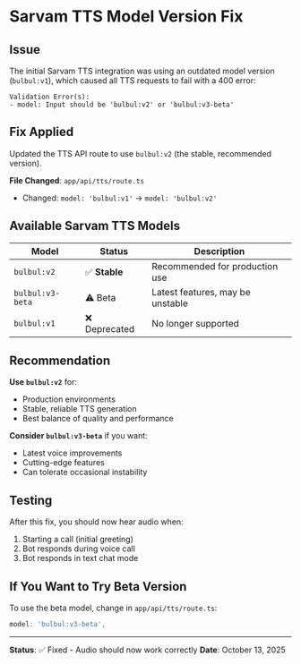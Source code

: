 # Sarvam TTS Model Version Fix

## Issue
The initial Sarvam TTS integration was using an outdated model version (`bulbul:v1`), which caused all TTS requests to fail with a 400 error:

```
Validation Error(s):
- model: Input should be 'bulbul:v2' or 'bulbul:v3-beta'
```

## Fix Applied
Updated the TTS API route to use `bulbul:v2` (the stable, recommended version).

**File Changed**: `app/api/tts/route.ts`
- Changed: `model: 'bulbul:v1'` → `model: 'bulbul:v2'`

## Available Sarvam TTS Models

| Model | Status | Description |
|-------|--------|-------------|
| `bulbul:v2` | ✅ **Stable** | Recommended for production use |
| `bulbul:v3-beta` | ⚠️ Beta | Latest features, may be unstable |
| `bulbul:v1` | ❌ Deprecated | No longer supported |

## Recommendation
**Use `bulbul:v2`** for:
- Production environments
- Stable, reliable TTS generation
- Best balance of quality and performance

**Consider `bulbul:v3-beta`** if you want:
- Latest voice improvements
- Cutting-edge features
- Can tolerate occasional instability

## Testing
After this fix, you should now hear audio when:
1. Starting a call (initial greeting)
2. Bot responds during voice call
3. Bot responds in text chat mode

## If You Want to Try Beta Version
To use the beta model, change in `app/api/tts/route.ts`:
```typescript
model: 'bulbul:v3-beta',
```

---

**Status**: ✅ Fixed - Audio should now work correctly
**Date**: October 13, 2025
